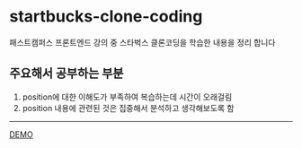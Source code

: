 # startbucks-clone-coding
패스트캠퍼스 프론트엔드 강의 중 스타벅스 클론코딩을 학습한 내용을 정리 합니다

## 주요해서 공부하는 부분
1. position에 대한 이해도가 부족하여 복습하는데 시간이 오래걸림
2. position 내용에 관련된 것은 집중해서 분석하고 생각해보도록 함

****
[DEMO](https://preeminent-gingersnap-bffb31.netlify.app/)

